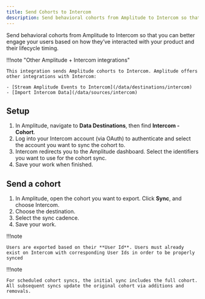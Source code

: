 ```yaml
---
title: Send Cohorts to Intercom
description: Send behavioral cohorts from Amplitude to Intercom so that you can better engage your users based on how they’ve interacted with your product and their lifecycle timing.
---
```


Send behavioral cohorts from Amplitude to Intercom so that you can better engage your users based on how they’ve interacted with your product and their lifecycle timing. 

!!!note "Other Amplitude + Intercom integrations"

    This integration sends Amplitude cohorts to Intercom. Amplitude offers other integrations with Intercom: 

    - [Stream Amplitude Events to Intercom](/data/destinations/intercom)
    - [Import Intercom Data](/data/sources/intercom)

## Setup

1. In Amplitude, navigate to **Data Destinations**, then find **Intercom - Cohort**.
2. Log into your Intercom account (via OAuth) to authenticate and select the account you want to sync the cohort to.
3. Intercom redirects you to the Amplitude dashboard. Select the identifiers you want to use for the cohort sync.
4. Save your work when finished.

## Send a cohort

1. In Amplitude, open the cohort you want to export. Click **Sync**, and choose Intercom.
2. Choose the destination.
3. Select the sync cadence.
4. Save your work.

!!!note
    
    Users are exported based on their **User Id**. Users must already exist on Intercom with corresponding User Ids in order to be properly synced

!!!note
    
    For scheduled cohort syncs, the initial sync includes the full cohort. All subsequent syncs update the original cohort via additions and removals.
